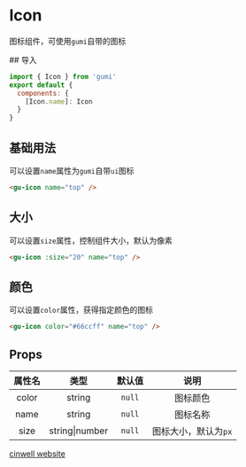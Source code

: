 # Icon

图标组件，可使用`gumi`自带的图标

<div class="mdoc">
<div class="mdoc-main">
## 导入

```js
import { Icon } from 'gumi'
export default {
  components: {
    [Icon.name]: Icon
  }
}
```

## 基础用法

可以设置`name`属性为`gumi`自带`ui`图标

```html
<gu-icon name="top" />
```

## 大小

可以设置`size`属性，控制组件大小，默认为像素

```html
<gu-icon :size="20" name="top" />
```

## 颜色

可以设置`color`属性，获得指定颜色的图标

```html
<gu-icon color="#66ccff" name="top" />
```

## Props

| 属性名 |      类型      | 默认值 |         说明         |
| :----: | :------------: | :----: | :------------------: |
| color  |     string     | `null` |       图标颜色       |
|  name  |     string     | `null` |       图标名称       |
|  size  | string\|number | `null` | 图标大小，默认为`px` |

</div>

<div class="mdoc-section">

[cinwell website](https://www.zdxhyangyan.cn/github/gumi/site/#/base/icon ':include :type=iframe frameborder=no')

</div>
</div>
